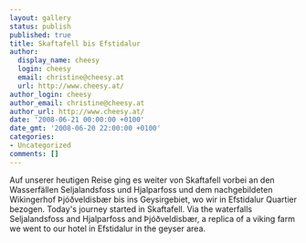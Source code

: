 ```yaml
---
layout: gallery
status: publish
published: true
title: Skaftafell bis Efstidalur
author:
  display_name: cheesy
  login: cheesy
  email: christine@cheesy.at
  url: http://www.cheesy.at/
author_login: cheesy
author_email: christine@cheesy.at
author_url: http://www.cheesy.at/
date: '2008-06-21 00:00:00 +0100'
date_gmt: '2008-06-20 22:00:00 +0100'
categories:
- Uncategorized
comments: []
---
```

<!--:de-->Auf unserer heutigen Reise ging es weiter von Skaftafell vorbei an den Wasserfällen Seljalandsfoss und Hjalparfoss und dem nachgebildeten Wikingerhof Þjóðveldisbær bis ins Geysirgebiet, wo wir in Efstidalur Quartier bezogen.
<!--:--><!--:en-->Today's journey started in Skaftafell. Via the waterfalls Seljalandsfoss and Hjalparfoss and Þjóðveldisbær, a replica of a viking farm we went to our hotel in Efstidalur in the geyser area.
<!--:-->
